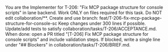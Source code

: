 You are the Implementer for T-206: "Fix MCP package structure for console scripts" in lane backend.
Work ONLY on files required for this task. Do NOT edit collaboration/**.
Create and use branch: feat/T-206-fix-mcp-package-structure-for-console-sc
Keep changes under 300 lines if possible.
Update/add tests to satisfy collaboration/tasks/T-206/ACCEPTANCE.md.
When done: open a PR titled "[T-206] Fix MCP package structure for console scripts" and include validation steps.
If blocked, write a single line under "## Blockers" in collaboration/tasks/T-206/BRIEF.md.
